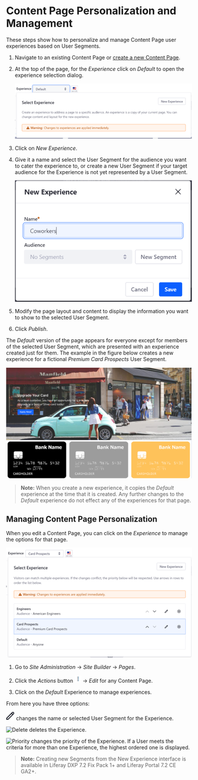 # Content Page Personalization and Management

These steps show how to personalize and manage Content Page user experiences based on User Segments.

1.  Navigate to an existing Content Page or [create a new Content Page](../02-creating-pages/05-building-content-pages.md).

2.  At the top of the page, for the *Experience* click on *Default* to open the experience selection dialog.

    ![Figure 1: Click on the current experience to create a new one or select a different existing experience.](./content-page-personalization/images/01.png)

3.  Click on *New Experience*.

4.  Give it a name and select the User Segment for the audience you want to cater the experience to, or create a new User Segment if your target audience for the Experience is not yet represented by a User Segment.

    ![Figure 2: You can add a new Segment while creating a new Experience.](./content-page-personalization/images/02.png)

5.  Modify the page layout and content to display the information you want to show to the selected User Segment.

6.  Click *Publish*.

The *Default* version of the page appears for everyone except for members of the selected User Segment, which are presented with an experience created just for them. The example in the figure below creates a new experience for a fictional *Premium Card Prospects* User Segment.

![Figure 3: Your final result for the card prospects might look something like this.](./content-page-personalization/images/03.png)

>**Note:** When you create a new experience, it copies the *Default*
experience at the time that it is created. Any further changes to the
*Default* experience do not effect any of the experiences for that page.

## Managing Content Page Personalization

When you edit a Content Page, you can click on the *Experience* to manage the options for that page.

![Figure 4: You can add, edit, delete, or change priority for Experiences.](./content-page-personalization/images/04.png)

1.  Go to *Site Administration* &rarr; *Site Builder* &rarr; *Pages*.

2.  Click the *Actions* button ![Actions](../../../images/icon-actions.png) &rarr; *Edit* for any Content Page.
 
3.  Click on the *Default* Experience to manage experiences.

From here you have three options:

![Edit](../../../images/icon-edit.png) changes the name or selected User Segment for the Experience.

![Delete](../../../images/icon-delete.png) deletes the Experience.

![Priority](../../../images/icon-priority.png) changes the priority of the Experience. If a User meets the criteria for more than one Experience, the highest ordered one is displayed.

>**Note:** Creating new Segments from the New Experience interface is available in Liferay DXP 7.2 Fix Pack 1+ and Liferay Portal 7.2 CE GA2+.
